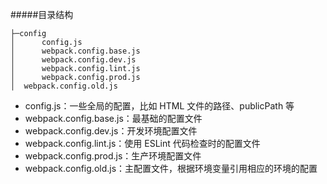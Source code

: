 #####目录结构
```
├─config
│      config.js
│      webpack.config.base.js
│      webpack.config.dev.js
│      webpack.config.lint.js
│      webpack.config.prod.js
│  webpack.config.old.js
```


- config.js：一些全局的配置，比如 HTML 文件的路径、publicPath 等
- webpack.config.base.js：最基础的配置文件
- webpack.config.dev.js：开发环境配置文件
- webpack.config.lint.js：使用 ESLint 代码检查时的配置文件
- webpack.config.prod.js：生产环境配置文件
- webpack.config.old.js：主配置文件，根据环境变量引用相应的环境的配置
